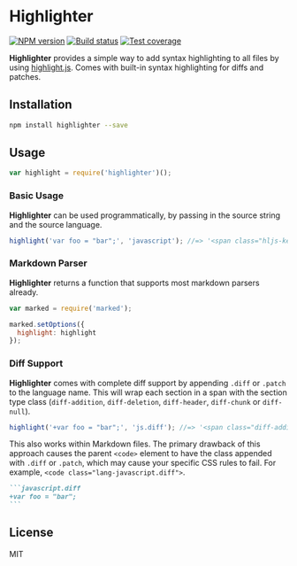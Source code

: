 # Highlighter

[![NPM version][npm-image]][npm-url]
[![Build status][travis-image]][travis-url]
[![Test coverage][coveralls-image]][coveralls-url]

**Highlighter** provides a simple way to add syntax highlighting to all files by using [highlight.js](https://github.com/isagalaev/highlight.js). Comes with built-in syntax highlighting for diffs and patches.

## Installation

```sh
npm install highlighter --save
```

## Usage

```js
var highlight = require('highlighter')();
```

### Basic Usage

**Highlighter** can be used programmatically, by passing in the source string and the source language.

```js
highlight('var foo = "bar";', 'javascript'); //=> '<span class="hljs-keyword">var</span> foo = <span class="hljs-string">"bar"</span>'
```

### Markdown Parser

**Highlighter** returns a function that supports most markdown parsers already.

```js
var marked = require('marked');

marked.setOptions({
  highlight: highlight
});
```

### Diff Support

**Highlighter** comes with complete diff support by appending `.diff` or `.patch` to the language name. This will wrap each section in a span with the section type class (`diff-addition`, `diff-deletion`, `diff-header`, `diff-chunk` or `diff-null`).

```js
highlight('+var foo = "bar";', 'js.diff'); //=> '<span class="diff-addition"><span class="hljs-keyword">var</span> foo = <span class="hljs-string">"bar"</span>;</span>'
```

This also works within Markdown files. The primary drawback of this approach causes the parent `<code>` element to have the class appended with `.diff` or `.patch`, which may cause your specific CSS rules to fail. For example, `<code class="lang-javascript.diff">`.

~~~markdown
```javascript.diff
+var foo = "bar";
```
~~~

## License

MIT

[npm-image]: https://img.shields.io/npm/v/highlighter.svg?style=flat
[npm-url]: https://npmjs.org/package/highlighter
[travis-image]: https://img.shields.io/travis/blakeembrey/highlighter.svg?style=flat
[travis-url]: https://travis-ci.org/blakeembrey/highlighter
[coveralls-image]: https://img.shields.io/coveralls/blakeembrey/highlighter.svg?style=flat
[coveralls-url]: https://coveralls.io/r/blakeembrey/highlighter?branch=master
